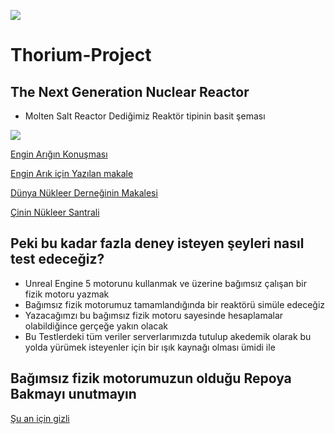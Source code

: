  ![](https://img.shields.io/badge/Thorium%20Project-Reactor%20%2F%20particle_accelerator%20%2F%20Nuclear_Reactor%20%2F%20ue5%20%2F%20Thorium-purple)
# Thorium-Project
## The Next Generation Nuclear Reactor 

   * Molten Salt Reactor Dediğimiz Reaktör tipinin basit şeması
<tr>
<td>
<img src="https://www.mdpi.com/energies/energies-14-05279/article_deploy/html/images/energies-14-05279-g001.png">

<a href="https://www.facebook.com/fizikist/videos/prof-engin-ar%C4%B1k-kurtar%C4%B1c%C4%B1n%C4%B1n-%C3%BCzerinde-oturuyorsunuz-ama-haberiniz-yok/121827250161891/">Engin Arığın Konuşması</a>

<a href="https://services.tubitak.gov.tr/edergi/yazi.pdf;jsessionid=EUFCIPb+gA3+kRFG6Wfy37Nk?dergiKodu=4&cilt=44&sayi=728&sayfa=82&yaziid=31457">Engin Arık için Yazılan makale </a>

<a href="https://world-nuclear.org/information-library/current-and-future-generation/thorium.aspx">Dünya Nükleer Derneğinin Makalesi</a>

<a href="https://www.livescience.com/china-creates-new-thorium-reactor.html">Çinin Nükleer Santrali</a>

 
</tr>

## Peki bu kadar fazla deney isteyen şeyleri nasıl test edeceğiz?
 * Unreal Engine 5 motorunu kullanmak ve üzerine bağımsız çalışan bir fizik motoru yazmak
 * Bağımsız fizik motorumuz tamamlandığında bir reaktörü simüle edeceğiz
 * Yazacağımzı bu bağımsız fizik motoru sayesinde hesaplamalar olabildiğince gerçeğe yakın olacak
 * Bu Testlerdeki tüm veriler serverlarımızda tutulup akedemik olarak bu yolda yürümek isteyenler için bir ışık kaynağı olması ümidi ile

 ## Bağımsız fizik motorumuzun olduğu Repoya Bakmayı unutmayın 
 <tr>
   <a href="">Şu an için gizli</a>
 </tr>
